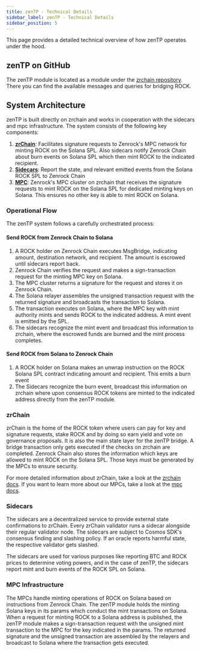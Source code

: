 ```yaml
---
title: zenTP - Technical Details
sidebar_label: zenTP - Technical Details
sidebar_position: 5
---
```


This page provides a detailed technical overview of how zenTP operates under the hood.

## zenTP on GitHub

The zenTP module is located as a module under the [zrchain repository](https://github.com/zenrocklabs/zrchain/tree/main/x/zentp). There you can find the available messages and queries for bridging ROCK. 

## System Architecture

zenTP is built directly on zrchain and works in cooperation with the sidecars and mpc infrastructure. The system consists of the following key components:

1. [**zrChain**](#zrchain): Facilitates signature requests to Zenrock's MPC network for minting ROCK on the Solana SPL. Also sidecars notify Zenrock Chain about burn events on Solana SPL which then mint ROCK to the indicated recipient.
2. [**Sidecars**](#sidecars): Report the state, and relevant emitted events from the Solana ROCK SPL to Zenrock Chain
3. [**MPC**](#mpc-infrastructure): Zenrock's MPC cluster on zrchain that receives the signature requests to mint ROCK on the Solana SPL for dedicated minting keys on Solana. This ensures no other key is able to mint ROCK on Solana.

### Operational Flow

The zenTP system follows a carefully orchestrated process:

#### Send ROCK from Zenrock Chain to Solana

1. A ROCK holder on Zenrock Chain executes MsgBridge, indicating amount, destination network, and recipient. The amount is escrowed until sidecars report back.
2. Zenrock Chain verifies the request and makes a sign-transaction request for the minting MPC key on Solana.
3. The MPC cluster returns a signature for the request and stores it on Zenrock Chain.
4. The Solana relayer assembles the unsigned transaction request with the returned signature and broadcasts the transaction to Solana.
5. The transaction executes on Solana, where the MPC key with mint authority mints and sends ROCK to the indicated address. A mint event is emitted by the SPL.
6. The sidecars recognize the mint event and broadcast this information to zrchain, where the escrowed funds are burned and the mint process completes.

#### Send ROCK from Solana to Zenrock Chain

1. A ROCK holder on Solana makes an unwrap instruction on the ROCK Solana SPL contract indicating amount and recipient. This emits a burn event
2. The Sidecars recognize the burn event, broadcast this information on zrchain where upon consensus ROCK tokens are minted to the indicated address directly from the zenTP module.

### zrChain

zrChain is the home of the ROCK token where users can pay for key and signature requests, stake ROCK and by doing so earn yield and vote on governance proposals. It is also the main state layer for the zenTP bridge. A bridge transaction only gets executed if the checks on zrchain are completed. Zenrock Chain also stores the information which keys are allowed to mint ROCK on the Solana SPL. Those keys must be generated by the MPCs to ensure security.

For more detailed information about zrChain, take a look at the [zrchain docs](../zrChain/architecture.md).
If you want to learn more about our MPCs, take a look at the [mpc docs](../mpc.md).

### Sidecars

The sidecars are a decentralized service to provide external state confirmations to zrChain. Every zrChain validator runs a sidecar alongside their regular validator node. The sidecars are subject to Cosmos SDK's consensus finding and slashing policy. If an oracle reports harmful state, the respective validator gets slashed.

The sidecars are used for various purposes like reporting BTC and ROCK prices to determine voting powers, and in the case of zenTP, the sidecars report mint and burn events of the ROCK SPL on Solana.

### MPC Infrastructure

The MPCs handle minting operations of ROCK on Solana based on instructions from Zenrock Chain. The zenTP module holds the minting Solana keys in its params which conduct the mint transactions on Solana. When a request for minting ROCK to a Solana address is published, the zenTP module makes a sign-transaction request with the unsigned mint transaction to the MPC for the key indicated in the params. The returned signature and the unsigned transaction are assembled by the relayers and broadcast to Solana where the transaction gets executed.